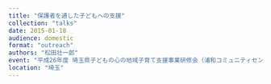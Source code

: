 ```yaml
---
title: "保護者を通した子どもへの支援"
collection: "talks"
date: 2015-01-18
audience: domestic
format: "outreach"
authors: "松田壮一郎"
event: "平成26年度 埼玉県子どもの心の地域子育て支援事業研修会（浦和コミュニティセンター）"
location: "埼玉"
---
```

